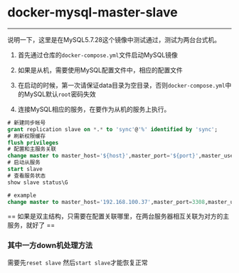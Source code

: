 # docker-mysql-master-slave

- - - 

说明一下，这里是在MySQL5.7.28这个镜像中测试通过，测试为两台台式机。

1. 首先通过仓库的`docker-compose.yml`文件启动MySQL镜像

2. 如果是从机，需要使用MySQL配置文件中，相应的配置文件

3. 在启动的时候，第一次请保证data目录为空目录，否则`docker-compose.yml`中的MySQL默认`root`密码失效

4. 连接MySQL相应的服务，在要作为从机的服务上执行。

```sql
# 新建同步帐号
grant replication slave on *.* to 'sync'@'%' identified by 'sync';  
# 刷新权限缓存
flush privileges 
# 配置和主服务关联
change master to master_host='${host}',master_port='${port}',master_user= '${master_user}' ,master_password='${master_password}',master_log_file='${master_log_file}',master_log_pos='${master_log_pos}';
# 启动从服务
start slave
# 查看服务状态
show slave status\G

# example
change master to master_host='192.168.100.37',master_port=3308,master_user='sync',master_password='sync',master_log_file='mysql-bin.000003',master_log_pos=591;

```

== 如果是双主结构，只需要在配置关联哪里，在两台服务器相互关联为对方的主服务，就好了 ==

### 其中一方down机处理方法

需要先`reset slave` 然后`start slave`才能恢复正常